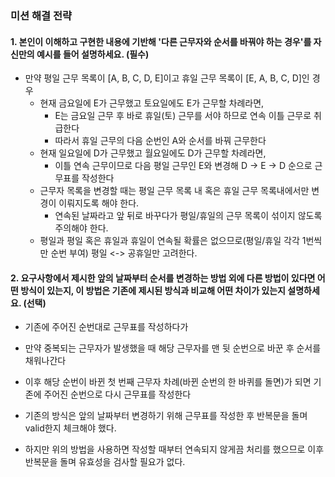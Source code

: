 ### 미션 해결 전략 
#### 1. 본인이 이해하고 구현한 내용에 기반해 '다른 근무자와 순서를 바꿔야 하는 경우'를 자신만의 예시를 들어 설명하세요. (필수)       

- 만약 평일 근무 목록이 [A, B, C, D, E]이고 휴일 근무 목록이 [E, A, B, C, D]인 경우
  - 현재 금요일에 E가 근무했고 토요일에도 E가 근무할 차례라면,
    - E는 금요일 근무 후 바로 휴일(토) 근무를 서야 하므로 연속 이틀 근무로 취급한다
    - 따라서 휴일 근무의 다음 순번인 A와 순서를 바꿔 근무한다
  - 현재 일요일에 D가 근무했고 월요일에도 D가 근무할 차례라면, 
    - 이틀 연속 근무이므로 다음 평일 근무인 E와 변경해 D -> E -> D 순으로 근무표를 작성한다
  - 근무자 목록을 변경할 때는 평일 근무 목록 내 혹은 휴일 근무 목록내에서만 변경이 이뤄지도록 해야 한다.
    - 연속된 날짜라고 앞 뒤로 바꾸다가 평일/휴일의 근무 목록이 섞이지 않도록 주의해야 한다.
  - 평일과 평일 혹은 휴일과 휴일이 연속될 확률은 없으므로(평일/휴일 각각 1번씩만 순번 부여) 평일 <-> 공휴일만 고려한다.

#### 2. 요구사항에서 제시한 앞의 날짜부터 순서를 변경하는 방법 외에 다른 방법이 있다면 어떤 방식이 있는지, 이 방법은 기존에 제시된 방식과 비교해 어떤 차이가 있는지 설명하세요. (선택)

- 기존에 주어진 순번대로 근무표를 작성하다가
- 만약 중복되는 근무자가 발생했을 때 해당 근무자를 맨 뒷 순번으로 바꾼 후 순서를 채워나간다
- 이후 해당 순번이 바뀐 첫 번째 근무자 차례(바뀐 순번의 한 바퀴를 돌면)가 되면 기존에 주어진 순번으로 다시 근무표를 작성한다

- 기존의 방식은 앞의 날짜부터 변경하기 위해 근무표를 작성한 후 반복문을 돌며 valid한지 체크해야 했다.
- 하지만 위의 방법을 사용하면 작성할 때부터 연속되지 않게끔 처리를 했으므로 이후 반복문을 돌며 유효성을 검사할 필요가 없다.
